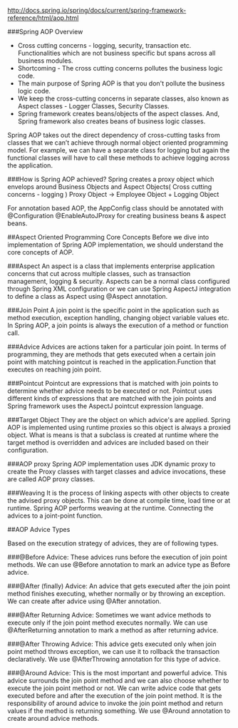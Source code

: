 http://docs.spring.io/spring/docs/current/spring-framework-reference/html/aop.html

###Spring AOP Overview
* Cross cutting concerns - logging, security, transaction etc. Functionalities which are not business specific but spans across all business modules.  
* Shortcoming - The cross cutting concerns pollutes the business logic code.
* The main purpose of Spring AOP is that you don't pollute the business logic code. 
* We keep the cross-cutting concerns in separate classes, also known as Aspect classes - Logger Classes, Security Classes.
* Spring framework creates beans/objects of the aspect classes. And, Spring framework also creates beans of business logic classes.

Spring AOP takes out the direct dependency of cross-cutting tasks from classes that we can’t achieve through normal object 
oriented programming model. For example, we can have a separate class for logging but again the functional classes will 
have to call these methods to achieve logging across the application.

###How is Spring AOP achieved?
Spring creates a proxy object which envelops around Business Objects and Aspect Objects( Cross cutting concerns - logging )
Proxy Object -> Employee Object + Logging Object

For annotation based AOP, the AppConfig class should be annotated with @Configuration @EnableAutoJProxy for creating business beans & aspect beans.

##Aspect Oriented Programming Core Concepts
Before we dive into implementation of Spring AOP implementation, we should understand the core concepts of AOP.

###Aspect
An aspect is a class that implements enterprise application concerns that cut across multiple classes, 
such as transaction management, logging & security. Aspects can be a normal class configured through Spring XML configuration or we can use Spring AspectJ integration to define a class as Aspect using @Aspect annotation.

###Join Point
A join point is the specific point in the application such as method execution, exception handling, 
changing object variable values etc. In Spring AOP, a join points is always the execution of a method or function call.

###Advice
Advices are actions taken for a particular join point. In terms of programming, they are methods that 
gets executed when a certain join point with matching pointcut is reached in the application.Function that executes on reaching join point.

###Pointcut
Pointcut are expressions that is matched with join points to determine whether advice needs to be executed 
or not. Pointcut uses different kinds of expressions that are matched with the join points and Spring framework 
uses the AspectJ pointcut expression language.

###Target Object
They are the object on which advice's are applied. Spring AOP is implemented using runtime proxies 
so this object is always a proxied object. What is means is that a subclass is created at runtime where the target 
method is overridden and advices are included based on their configuration.

###AOP proxy
Spring AOP implementation uses JDK dynamic proxy to create the Proxy classes with target classes and 
advice invocations, these are called AOP proxy classes.

###Weaving
It is the process of linking aspects with other objects to create the advised proxy objects. This can be done 
at compile time, load time or at runtime. Spring AOP performs weaving at the runtime. Connecting the advices to a joint-point function. 


##AOP Advice Types

Based on the execution strategy of advices, they are of following types.

###@Before Advice: 
These advices runs before the execution of join point methods. We can use @Before annotation to mark 
an advice type as Before advice.

###@After (finally) Advice: 
An advice that gets executed after the join point method finishes executing, whether normally 
or by throwing an exception. We can create after advice using @After annotation.

###@After Returning Advice: 
Sometimes we want advice methods to execute only if the join point method executes normally. 
We can use @AfterReturning annotation to mark a method as after returning advice.

###@After Throwing Advice: 
This advice gets executed only when join point method throws exception, we can use it to rollback 
the transaction declaratively. We use @AfterThrowing annotation for this type of advice.

###@Around Advice: 
This is the most important and powerful advice. This advice surrounds the join point method and we can 
also choose whether to execute the join point method or not. We can write advice code that gets executed before and 
after the execution of the join point method. It is the responsibility of around advice to invoke the join point 
method and return values if the method is returning something. We use @Around annotation to create around advice methods.
